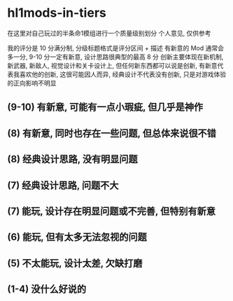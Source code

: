 # hl1mods-in-tiers

在这里对自己玩过的半条命1模组进行一个质量级别划分
个人意见, 仅供参考

我的评分是 10 分满分制, 分级标题格式是评分区间 + 描述
有新意的 Mod 通常会多一分, 9-10 分一定有新意, 设计思路很典型的最高 8 分
创新主要体现在新机制, 新武器, 新敌人, 视觉设计和关卡设计上, 但任何新东西都可以说是创新, 有新意代表我喜欢他的创新, 这很可能因人而异, 经典设计不代表没有创新, 只是对游戏体验的正向影响不明显

## (9-10) 有新意, 可能有一点小瑕疵, 但几乎是神作

## (8) 有新意, 同时也存在一些问题, 但总体来说很不错

## (8) 经典设计思路, 没有明显问题

## (7) 经典设计思路, 问题不大

## (7) 能玩, 设计存在明显问题或不完善, 但特别有新意

## (6) 能玩, 但有太多无法忽视的问题

## (5) 不太能玩, 设计太差, 欠缺打磨

## (1-4) 没什么好说的
